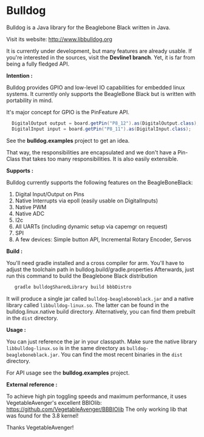 Bulldog
=======

Bulldog is a Java library for the Beaglebone Black written in Java.

Visit its website: http://www.libbulldog.org

It is currently under development, but many features are already usable. If you're interested in the sources, visit the **Devline1 branch**. Yet, it is far from being a fully fledged API.

**Intention :**

Bulldog provides GPIO and low-level IO capabilities for embedded linux systems. It currently only supports the BeagleBone Black but is written with portability in mind.

  It's major concept for GPIO is the PinFeature API.
```java
  DigitalOutput output = board.getPin("P8_12").as(DigitalOutput.class);
  DigitalInput input = board.getPin("P8_11").as(DigitalInput.class);
```

See the __bulldog.examples__ project to get an idea.

That way, the responsibilities are encapsulated and we don't have a Pin-Class that takes too many responsibilities. It is also easily extensible.

**Supports :**

Bulldog currently supports the following features on the BeagleBoneBlack:
 1. Digital Input/Output on Pins
 2. Native Interrupts via epoll (easily usable on DigitalInputs)
 3. Native PWM
 4. Native ADC
 5. I2c
 6. All UARTs (including dynamic setup via capemgr on request)
 7. SPI
 8. A few devices: Simple button API, Incremental Rotary Encoder, Servos

**Build :**

You'll need gradle installed and a cross compiler for arm. You'll have to adjust the toolchain path in bulldog.build/gradle.properties
Afterwards, just run this command to build the Beaglebone Black distribution 
```java
   gradle bulldogSharedLibrary build bbbDistro
```
It will produce a single jar called ```bulldog-beagleboneblack.jar``` and a native library called ```libbulldog-linux.so```. The latter can be found in the bulldog.linux.native build directory. Alternatively, you can find them prebuilt in the ```dist``` directory.
    
**Usage :**

You can just reference the jar in your classpath. Make sure the native library ```libbulldog-linux.so``` is in the same directory as ```bulldog-beagleboneblack.jar```. You can find the most recent binaries in the ```dist``` directory.

For API usage see the __bulldog.examples__ project.


**External reference :**

To achieve high pin toggling speeds and maximum performance, it uses VegetableAvenger's excellent BBIOlib: https://github.com/VegetableAvenger/BBBIOlib
The only working lib that was found for the 3.8 kernel!

Thanks VegetableAvenger!


